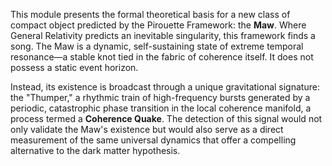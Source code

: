 This module presents the formal theoretical basis for a new class of compact object predicted by the Pirouette Framework: the **Maw**. Where General Relativity predicts an inevitable singularity, this framework finds a song. The Maw is a dynamic, self-sustaining state of extreme temporal resonance—a stable knot tied in the fabric of coherence itself. It does not possess a static event horizon.

Instead, its existence is broadcast through a unique gravitational signature: the "Thumper," a rhythmic train of high-frequency bursts generated by a periodic, catastrophic phase transition in the local coherence manifold, a process termed a **Coherence Quake**. The detection of this signal would not only validate the Maw's existence but would also serve as a direct measurement of the same universal dynamics that offer a compelling alternative to the dark matter hypothesis.